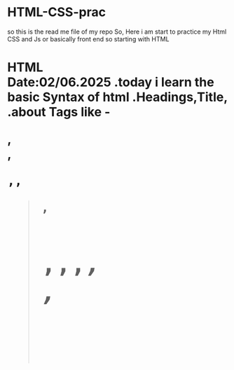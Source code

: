 # HTML-CSS-prac
so this is the read me file of my repo
So, Here i am start to practice my Html CSS and Js or basically front end 
so starting with HTML

<h1>HTML</h>
<br>
<b>Date:02/06.2025</b>
.today i learn the basic Syntax of html 
.Headings,Title,
.about Tags like - <p>,<br>,<pre>,<abbr,<q>,<blockquote>,<h1>,<b>,<strong>,<em>,<address>,<cite>
